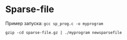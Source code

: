# Sparse-file

Пример запуска: 
`gcc sp_prog.c -o myprogram`

`gzip -cd sparse-file.gz | ./myprogram newsparsefile` 
